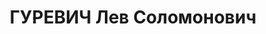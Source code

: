 ---
title: ГУРЕВИЧ Лев Соломонович
description: народився 1891 у м. Круча Могильовської губ. Єврей, із службовців, освіта
  середня, позапарт., у 1917—1918 рр. член ОЄСРП. Проживав у Харкові. Бухгалтер Харпромторгу.
  Заарештований _27.01.1937_ р. за антирад. агітацію (ст. 54-10 ч. 1 КК УРСР), у [жовтні]
  1937 р. етапований для подальшого слідства до Києва у розпорядження УДБ НКВС УРСР.
  Військовою колегією Верховного Суду СРСР _01.11.1937_ р. (статті 548, 5411 КК УРСР)
  засуджений до розстрілу з конфіскацією особистого майна. Розстріляний у Києві, дата
  розстрілу невідома. Реабілітований _17.12.1957_ р.
---